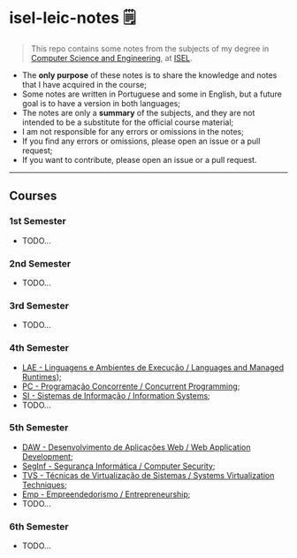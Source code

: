 # isel-leic-notes 🗒️

> This repo contains some notes from the subjects of my degree in [Computer Science and Engineering](https://www.isel.pt/en/curso/bsc-degree/computer-science-and-computer-engineering), at [ISEL](https://www.isel.pt/).

* The **only purpose** of these notes is to share the knowledge and notes that I have acquired in the course;
* Some notes are written in Portuguese and some in English, but a future goal is to have a version in both languages;
* The notes are only a **summary** of the subjects, and they are not intended to be a substitute for the official course material;
* I am not responsible for any errors or omissions in the notes;
* If you find any errors or omissions, please open an issue or a pull request;
* If you want to contribute, please open an issue or a pull request.

---

## Courses

### 1st Semester

* TODO...

### 2nd Semester

* TODO...

### 3rd Semester

* TODO...

### 4th Semester

* [LAE - Linguagens e Ambientes de Execução / Languages and Managed Runtimes](./4th-semester/lae));
* [PC -  Programação Concorrente / Concurrent Programming](./4th-semester/pc);
* [SI - Sistemas de Informação / Information Systems](./4th-semester/si);
* TODO...

### 5th Semester

* [DAW - Desenvolvimento de Aplicações Web / Web Application Development](./5th-semester/daw);
* [SegInf - Segurança Informática / Computer Security](./5th-semester/seginf);
* [TVS - Técnicas de Virtualização de Sistemas / Systems Virtualization Techniques](./5th-semester/tvs);
* [Emp - Empreendedorismo / Entrepreneurship](./5th-semester/emp);
* TODO...

### 6th Semester

* TODO...

